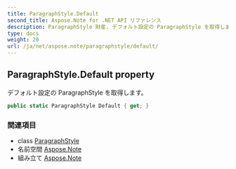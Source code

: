 ```yaml
---
title: ParagraphStyle.Default
second_title: Aspose.Note for .NET API リファレンス
description: ParagraphStyle 財産. デフォルト設定の ParagraphStyle を取得します
type: docs
weight: 20
url: /ja/net/aspose.note/paragraphstyle/default/
---
```

## ParagraphStyle.Default property

デフォルト設定の ParagraphStyle を取得します。

```csharp
public static ParagraphStyle Default { get; }
```

### 関連項目

* class [ParagraphStyle](../)
* 名前空間 [Aspose.Note](../../paragraphstyle/)
* 組み立て [Aspose.Note](../../../)


